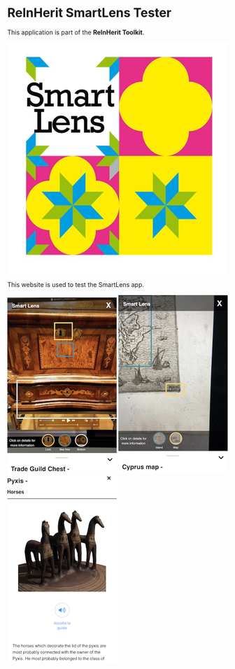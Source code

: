 # ReInHerit SmartLens Tester

This application is part of the **ReInHerit Toolkit**.

![ReInHerit SmartLens logo](images/info/SmartLens-logo.jpg "ReInHerit SmartLens logo")

This website is used to test the SmartLens app.

![Example of object detection](images/info/example1.png "Example of object detection")
![Example of object detection](images/info/example2.png "Example of object detection")
![Example of object detection](images/info/example3.png "Example of details info")

